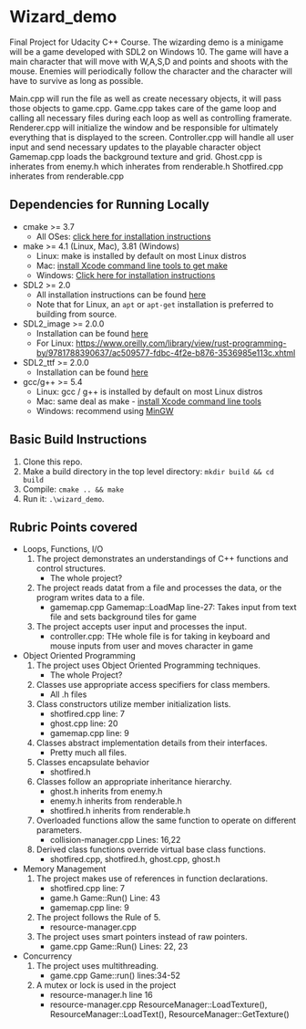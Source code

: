 # Wizard_demo
 Final Project for Udacity C++ Course. The wizarding demo is a minigame will be a game developed with SDL2 on Windows 10.
 The game will have a main character that will move with W,A,S,D and points and shoots with the mouse.
 Enemies will periodically follow the character and the character will have to survive as long as possible.

 Main.cpp will run the file as well as create necessary objects, it will pass those objects to game.cpp.
 Game.cpp takes care of the game loop and calling all necessary files during each loop as well as controlling framerate.
 Renderer.cpp will initialize the window and be responsible for ultimately everything that is displayed to the screen.
 Controller.cpp will handle all user input and send necessary updates to the playable character object
 Gamemap.cpp loads the background texture and grid.
 Ghost.cpp is inherates from enemy.h which inherates from renderable.h
 Shotfired.cpp inherates from renderable.cpp


## Dependencies for Running Locally
* cmake >= 3.7
  * All OSes: [click here for installation instructions](https://cmake.org/install/)
* make >= 4.1 (Linux, Mac), 3.81 (Windows)
  * Linux: make is installed by default on most Linux distros
  * Mac: [install Xcode command line tools to get make](https://developer.apple.com/xcode/features/)
  * Windows: [Click here for installation instructions](http://gnuwin32.sourceforge.net/packages/make.htm)
* SDL2 >= 2.0
  * All installation instructions can be found [here](https://wiki.libsdl.org/Installation)
  * Note that for Linux, an `apt` or `apt-get` installation is preferred to building from source.
* SDL2_image >= 2.0.0
  * Installation can be found [here](https://www.libsdl.org/projects/SDL_image/)
  * For Linux: https://www.oreilly.com/library/view/rust-programming-by/9781788390637/ac509577-fdbc-4f2e-b876-3536985e113c.xhtml
* SDL2_ttf >= 2.0.0
  * Installation can be found [here](https://www.libsdl.org/projects/SDL_ttf/)
* gcc/g++ >= 5.4
  * Linux: gcc / g++ is installed by default on most Linux distros
  * Mac: same deal as make - [install Xcode command line tools](https://developer.apple.com/xcode/features/)
  * Windows: recommend using [MinGW](http://www.mingw.org/)

## Basic Build Instructions

1. Clone this repo.
2. Make a build directory in the top level directory: `mkdir build && cd build`
3. Compile: `cmake .. && make`
4. Run it: `.\wizard_demo`.

## Rubric Points covered

* Loops, Functions, I/O
  1. The project demonstrates an understandings of C++ functions and control structures.
        - The whole project?
  2. The project reads datat from a file and processes the data, or the program writes data to a file.
        - gamemap.cpp Gamemap::LoadMap line-27: Takes input from text file and sets background tiles for game
  3. The project accepts user input and processes the input.
        - controller.cpp: THe whole file is for taking in keyboard and mouse inputs from user and moves character in game
* Object Oriented Programming
  1. The project uses Object Oriented Programming techniques.
        - The whole Project?
  2. Classes use appropriate access specifiers for class members.
        - All .h files
  3. Class constructors utilize member initialization lists.
        - shotfired.cpp line: 7
        - ghost.cpp line: 20
        - gamemap.cpp line: 9
  4. Classes abstract implementation details from their interfaces.
        - Pretty much all files.
  5. Classes encapsulate behavior
        - shotfired.h
  6. Classes follow an appropriate inheritance hierarchy.
        - ghost.h inherits from enemy.h
        - enemy.h inherits from renderable.h
        - shotfired.h inherits from renderable.h
  7. Overloaded functions allow the same function to operate on different parameters.
        - collision-manager.cpp Lines: 16,22
  8. Derived class functions override virtual base class functions.
        - shotfired.cpp, shotfired.h, ghost.cpp, ghost.h
* Memory Management
  1. The project makes use of references in function declarations.
        - shotfired.cpp line: 7
        - game.h Game::Run() Line: 43
        - gamemap.cpp line: 9
  2. The project follows the Rule of 5.
        - resource-manager.cpp
  3. The project uses smart pointers instead of raw pointers.
        - game.cpp Game::Run() Lines: 22, 23
* Concurrency
  1. The project uses multithreading.
        - game.cpp Game::run() lines:34-52
  2. A mutex or lock is used in the project
        - resource-manager.h line 16
        - resource-manager.cpp ResourceManager::LoadTexture(), ResourceManager::LoadText(), ResourceManager::GetTexture()